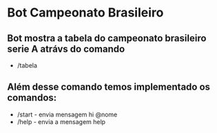 # Bot Campeonato Brasileiro

## Bot mostra a tabela do campeonato brasileiro serie A atrávs do comando
 * /tabela

## Além desse comando temos implementado os comandos:
* /start - envia mensagem hi @nome
* /help - envia a mensagem help